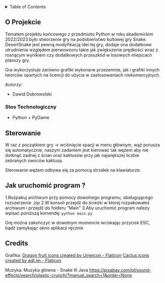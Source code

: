 <!-- TABLICA ZAWARTOŚCI -->
<details>
  <summary>Table of Contents</summary>
  <ol>
    <li>
      <a href="#about-the-project">O Projekcie</a>
      <ul>
        <li><a href="#built-with">Stos Technologiczny</a></li>
      </ul>
    </li>
    <li>
    <li><a href="#usage">Usage</a></li>
  </ol>
</details>



<!-- O PROJEKCIE -->
## O Projekcie

Tematem projektu końcowego z przedmiotu Python w roku akademickim 2022/2023 było stworzenie gry na podobieństwo kultowej gry Snake.
DesertSnake jest pewną modyfikacją idei tej gry, dodaje ona dodatkowe utrudnienia względem pierwowzoru takie jak zwiększenie prędkości wraz z rosnącym wynikiem czy dodatkowych przeszkód w losowych miejscach planszy gry.

Gra wykorzystuje zarówno grafiki wykonane przezemnie, jak i grafiki innych twórców opartych na licencji do użycia w zastosowaniach niekomercyjnych.

Autorzy:
* Dawid Dobrowolski

### Stos Technologiczny


* Python + PyGame


<!-- STEROWANIE -->
## Sterowanie

W raz z początkiem gry -> wciśnięcie spacji w menu głównym, wąż porusza się automatycznie, naszym zadaniem jest kierować tak wężem aby nie dotknąć żadnej z ścian oraz kaktusów przy jak największej liczbie zebranych owoców kaktusa.

Sterowanie wężem odbywa się za pomocą strzałek na klawiaturze.

<!-- JAK URUCHOMIĆ PROGRAM ? -->
## Jak uruchomić program ?

1.Rozpakuj archiwum przy pomocy dowolnego programu, obsługującego rozszerzenie .zip
2.W konsoli przejdź do ścieżki w której rozpakowałeś archiwum i przejdź do folderu "Main"
3.Aby uruchomić program należy wpisać poniższą komendę:
``
python main.py
``

Grę można zakończyć w dowolnym momencie wciskając przycisk ESC, bądź zamykając okno aplikacji ręcznie

## Credits
Grafika:
<a href="https://www.flaticon.com/free-icons/dragon-fruit" title="dragon fruit icons">Dragon fruit icons created by Umeicon - Flaticon</a>
<a href="https://www.flaticon.com/free-icons/cactus" title="cactus icons">Cactus icons created by edt.im - Flaticon</a>

Muzyka:
Muzyka główna - Snake III Java
https://pixabay.com/pl/sound-effects/search/plastic-crunch/?manual_search=1&order=None